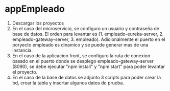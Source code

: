 # appEmpleado
1. Descargar los proyectos
2. En el caso del microservicio, se configuro un usuario y contraseña de base de datos. El orden para levantar es (1. empleado-eureka-server, 2. empleado-gateway-server, 3. empleado). Adicionalmente el puerto en el poryecto empleado es dinamico y se puede generar mas de una instancia.
3. En el caso de la aplicacion front, se configuro la ruta de conexion basado en el puerto donde se desplego empleado-gateway-server (8090), se debe ejecutar "npm install" y "npm start" para poder levantar el proyecto.
4. En el caso de la base de datos se adjunto 3 scripts para poder crear la bd, crear la tabla y insertar algunos datos de prueba.
